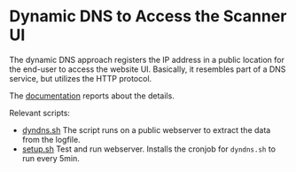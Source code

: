 # Dynamic DNS to Access the Scanner UI

The dynamic DNS approach registers the IP address in a public location for the end-user to access the website UI. Basically, it resembles part of a DNS service, but utilizes the HTTP protocol.

The [documentation](../../docs/dyndns.sh) reports about the details.

Relevant scripts:

* [dyndns.sh](dyndns.sh) The script runs on a public webserver to extract the data from the logfile.
* [setup.sh](setup.sh) Test and run webserver. Installs the cronjob for `dyndns.sh` to run every 5min. 

